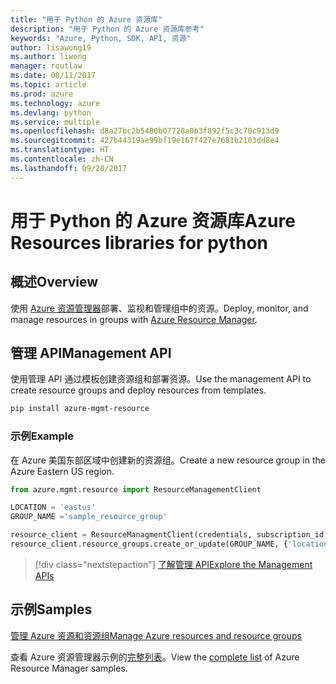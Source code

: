 ```yaml
---
title: "用于 Python 的 Azure 资源库"
description: "用于 Python 的 Azure 资源库参考"
keywords: "Azure, Python, SDK, API, 资源"
author: lisawong19
ms.author: liwong
manager: routlaw
ms.date: 08/11/2017
ms.topic: article
ms.prod: azure
ms.technology: azure
ms.devlang: python
ms.service: multiple
ms.openlocfilehash: d8a27bc2b5480b07728a0b3f892f5c3c70c913d9
ms.sourcegitcommit: 427b44319ae99bf19e167f427e7681b2103dd8e4
ms.translationtype: HT
ms.contentlocale: zh-CN
ms.lasthandoff: 09/28/2017
---
```

# <a name="azure-resources-libraries-for-python"></a><span data-ttu-id="c55ee-104">用于 Python 的 Azure 资源库</span><span class="sxs-lookup"><span data-stu-id="c55ee-104">Azure Resources libraries for python</span></span>

## <a name="overview"></a><span data-ttu-id="c55ee-105">概述</span><span class="sxs-lookup"><span data-stu-id="c55ee-105">Overview</span></span> 
<span data-ttu-id="c55ee-106">使用 [Azure 资源管理器](https://docs.microsoft.com/en-us/azure/azure-resource-manager/resource-group-overview)部署、监视和管理组中的资源。</span><span class="sxs-lookup"><span data-stu-id="c55ee-106">Deploy, monitor, and manage resources in groups with [Azure Resource Manager](https://docs.microsoft.com/en-us/azure/azure-resource-manager/resource-group-overview).</span></span>

## <a name="management-api"></a><span data-ttu-id="c55ee-107">管理 API</span><span class="sxs-lookup"><span data-stu-id="c55ee-107">Management API</span></span>
<span data-ttu-id="c55ee-108">使用管理 API 通过模板创建资源组和部署资源。</span><span class="sxs-lookup"><span data-stu-id="c55ee-108">Use the management API to create resource groups and deploy resources from templates.</span></span>

```bash
pip install azure-mgmt-resource
```
### <a name="example"></a><span data-ttu-id="c55ee-109">示例</span><span class="sxs-lookup"><span data-stu-id="c55ee-109">Example</span></span> 
<span data-ttu-id="c55ee-110">在 Azure 美国东部区域中创建新的资源组。</span><span class="sxs-lookup"><span data-stu-id="c55ee-110">Create a new resource group in the Azure Eastern US region.</span></span>

```python
from azure.mgmt.resource import ResourceManagementClient

LOCATION = 'eastus'
GROUP_NAME ='sample_resource_group'

resource_client = ResourceManagmentClient(credentials, subscription_id)
resource_client.resource_groups.create_or_update(GROUP_NAME, {'location': LOCATION})
```

> [!div class="nextstepaction"]
> [<span data-ttu-id="c55ee-111">了解管理 API</span><span class="sxs-lookup"><span data-stu-id="c55ee-111">Explore the Management APIs</span></span>](/python/api/overview/azure/azure.mgmt.resource)

## <a name="samples"></a><span data-ttu-id="c55ee-112">示例</span><span class="sxs-lookup"><span data-stu-id="c55ee-112">Samples</span></span>
[<span data-ttu-id="c55ee-113">管理 Azure 资源和资源组</span><span class="sxs-lookup"><span data-stu-id="c55ee-113">Manage Azure resources and resource groups</span></span>](https://github.com/Azure-Samples/resource-manager-python-resources-and-groups)

<span data-ttu-id="c55ee-114">查看 Azure 资源管理器示例的[完整列表](https://azure.microsoft.com/resources/samples/?platform=python&term=resource)。</span><span class="sxs-lookup"><span data-stu-id="c55ee-114">View the [complete list](https://azure.microsoft.com/resources/samples/?platform=python&term=resource) of Azure Resource Manager samples.</span></span>

